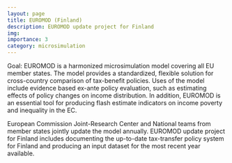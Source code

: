 ```yaml
---
layout: page
title: EUROMOD (Finland)
description: EUROMOD update project for Finland
img:
importance: 3
category: microsimulation
---
```


Goal: EUROMOD is a harmonized microsimulation model covering all EU member states. The model provides a standardized, flexible solution for cross-country comparison of tax-benefit policies. Uses of the model include evidence based ex-ante policy evaluation, such as estimating effects of policy changes on income distribution. In addition, EUROMOD is an essential tool for producing flash estimate indicators on income poverty and inequality in the EC.

European Commission Joint-Research Center and National teams from member states jointly update the model annually. EUROMOD update project for Finland includes documenting the up-to-date tax-transfer policy system for Finland and producing an input dataset for the most recent year available.